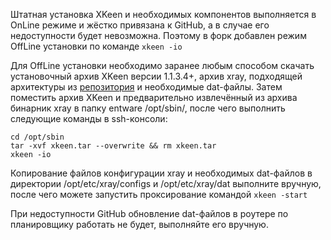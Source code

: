 Штатная установка XKeen и необходимых компонентов выполняется в OnLine режиме и жёстко привязана к GitHub, а в случае его недоступности будет невозможна. Поэтому в форк добавлен режим OffLine установки по команде `xkeen -io`

Для OffLine установки необходимо заранее любым способом скачать установочный архив XKeen версии 1.1.3.4+, архив xray, подходящей архитектуры из [репозитория](https://github.com/XTLS/Xray-core/releases/latest) и необходимые dat-файлы. Затем поместить архив XKeen и предварительно извлечённый из архива бинарник xray в папку entware /opt/sbin/, после чего выполнить следующие команды в ssh-консоли:

```
cd /opt/sbin
tar -xvf xkeen.tar --overwrite && rm xkeen.tar
xkeen -io
```

Копирование файлов конфигурации xray и необходимых dat-файлов в директории /opt/etc/xray/configs и /opt/etc/xray/dat выполните вручную, после чего можете запустить проксирование командой `xkeen -start`

При недоступности GitHub обновление dat-файлов в роутере по планировщику работать не будет, выполняйте его вручную.

